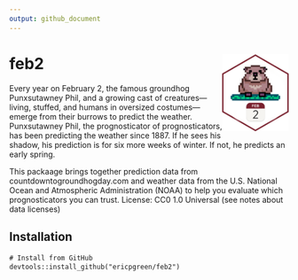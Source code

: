 ```yaml
---
output: github_document
---
```


# feb2 <img src="man/figures/hex.png" align="right" alt="" width="120" />

Every year on February 2, the famous groundhog Punxsutawney Phil, and a growing cast of creatures—living, stuffed, and humans in oversized costumes—emerge from their burrows to predict the weather. Punxsutawney Phil, the prognosticator of prognosticators, has been predicting the weather since 1887. If he sees his shadow, his prediction is for six more weeks of winter. If not, he predicts an early spring.   

This packaage brings together prediction data from countdowntogroundhogday.com and weather data from the U.S. National Ocean and Atmospheric Administration (NOAA) to help you evaluate which prognosticators you can trust. 
License: CC0 1.0 Universal (see notes about data licenses)

## Installation

```
# Install from GitHub
devtools::install_github("ericpgreen/feb2")
```





